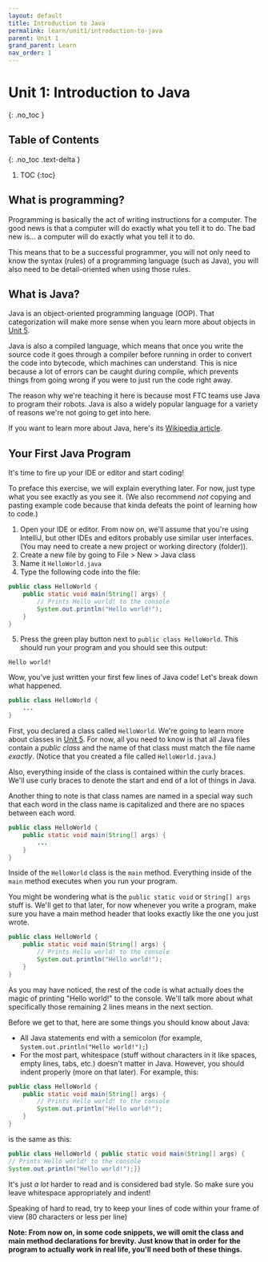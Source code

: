 ```yaml
---
layout: default
title: Introduction to Java
permalink: learn/unit1/introduction-to-java
parent: Unit 1
grand_parent: Learn
nav_order: 1
---
```


<!-- prettier-ignore-start -->

# Unit 1: Introduction to Java
{: .no_toc }

## Table of Contents
{: .no_toc .text-delta }

1. TOC
{:toc}

<!-- prettier-ignore-end -->

## What is programming?

Programming is basically the act of writing instructions for a computer. The
good news is that a computer will do exactly what you tell it to do. The bad new
is... a computer will do exactly what you tell it to do.

This means that to be a successful programmer, you will not only need to know
the syntax (rules) of a programming language (such as Java), you will also need
to be detail-oriented when using those rules.

## What is Java?

Java is an object-oriented programming language (OOP). That categorization will
make more sense when you learn more about objects in
[Unit 5](/learn-code/learn/unit5).

Java is also a compiled language, which means that once you write the source
code it goes through a compiler before running in order to convert the code into
bytecode, which machines can understand. This is nice because a lot of errors
can be caught during compile, which prevents things from going wrong if you were
to just run the code right away.

The reason why we're teaching it here is because most FTC teams use Java to
program their robots. Java is also a widely popular language for a variety of
reasons we're not going to get into here.

If you want to learn more about Java, here's its
[Wikipedia article](<https://en.wikipedia.org/wiki/Java_(programming_language)>).

## Your First Java Program

It's time to fire up your IDE or editor and start coding!

To preface this exercise, we will explain everything later. For now, just type
what you see exactly as you see it. (We also recommend _not_ copying and pasting
example code because that kinda defeats the point of learning how to code.)

1. Open your IDE or editor. From now on, we'll assume that you're using
   IntelliJ, but other IDEs and editors probably use similar user interfaces.
   (You may need to create a new project or working directory (folder)).
2. Create a new file by going to File > New > Java class
3. Name it `HelloWorld.java`
4. Type the following code into the file:

```java
public class HelloWorld {
    public static void main(String[] args) {
        // Prints Hello world! to the console
        System.out.println("Hello world!");
    }
}
```

5. Press the green play button next to `public class HelloWorld`. This should
   run your program and you should see this output:

```
Hello world!
```

Wow, you've just written your first few lines of Java code! Let's break down
what happened.

```java
public class HelloWorld {
    ...
}
```

First, you declared a class called `HelloWorld`. We're going to learn more about
classes in [Unit 5](/learn-code/learn/unit5). For now, all you need to know is
that all Java files contain a _public class_ and the name of that class must
match the file name _exactly_. (Notice that you created a file called
`HelloWorld.java`.)

Also, everything inside of the class is contained within the curly braces. We'll
use curly braces to denote the start and end of a lot of things in Java.

Another thing to note is that class names are named in a special way such that
each word in the class name is capitalized and there are no spaces between each
word.

```java
public class HelloWorld {
    public static void main(String[] args) {
        ...
    }
}
```

Inside of the `HelloWorld` class is the `main` method. Everything inside of the
`main` method executes when you run your program.

You might be wondering what is the `public static void` or `String[] args` stuff
is. We'll get to that later, for now whenever you write a program, make sure you
have a main method header that looks exactly like the one you just wrote.

```java
public class HelloWorld {
    public static void main(String[] args) {
        // Prints Hello world! to the console
        System.out.println("Hello world!");
    }
}
```

As you may have noticed, the rest of the code is what actually does the magic of
printing "Hello world!" to the console. We'll talk more about what specifically
those remaining 2 lines means in the next section.

Before we get to that, here are some things you should know about Java:

-   All Java statements end with a semicolon (for example,
    `System.out.println("Hello world!");`)
-   For the most part, whitespace (stuff without characters in it like spaces,
    empty lines, tabs, etc.) doesn't matter in Java. However, you should indent
    properly (more on that later). For example, this:

```java
public class HelloWorld {
    public static void main(String[] args) {
        // Prints Hello world! to the console
        System.out.println("Hello world!");
    }
}
```

is the same as this:

```java
public class HelloWorld { public static void main(String[] args) {
// Prints Hello world! to the console
System.out.println("Hello world!");}}
```

It's just _a lot_ harder to read and is considered bad style. So make sure you
leave whitespace appropriately and indent!

Speaking of hard to read, try to keep your lines of code within your frame of
view (80 characters or less per line)

**Note: From now on, in some code snippets, we will omit the class and main
method declarations for brevity. Just know that in order for the program to
actually work in real life, you'll need both of these things.**
